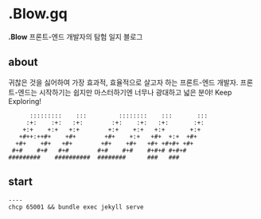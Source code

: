 # .Blow.gq

**.Blow** 프론트-엔드 개발자의 탐험 일지 블로그


## about
귀찮은 것을 싫어하여 가장 효과적, 효율적으로 살고자 하는 프론트-엔드 개발자.
    프론트-엔드는 시작하기는 쉽지만 마스터하기엔 너무나 광대하고 넓은 분야! Keep Exploring!

~~~
      :::::::::    :::         ::::::::    :::       ::: 
     :+:    :+:   :+:        :+:    :+:   :+:       :+:
    +:+    +:+   +:+        +:+    +:+   +:+       +:+ 
   +#++:++#+    +#+        +#+    +:+   +#+  +:+  +#+
  +#+    +#+   +#+        +#+    +#+   +#+ +#+#+ +#+
 #+#    #+#   #+#        #+#    #+#    #+#+# #+#+#
#########    ##########  ########      ###   ###
~~~

## start
    ----
    chcp 65001 && bundle exec jekyll serve
